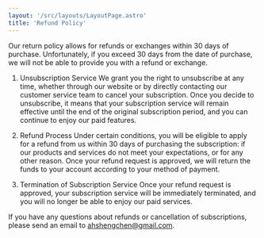 ```yaml
---
layout: '/src/layouts/LayoutPage.astro'
title: 'Refund Policy'
---
```


Our return policy allows for refunds or exchanges within 30 days of purchase. Unfortunately, if you exceed 30 days from the date of purchase, we will not be able to provide you with a refund or exchange.

1. Unsubscription Service
We grant you the right to unsubscribe at any time, whether through our website or by directly contacting our customer service team to cancel your subscription. Once you decide to unsubscribe, it means that your subscription service will remain effective until the end of the original subscription period, and you can continue to enjoy our paid features.

2. Refund Process
Under certain conditions, you will be eligible to apply for a refund from us within 30 days of purchasing the subscription: if our products and services do not meet your expectations, or for any other reason. Once your refund request is approved, we will return the funds to your account according to your method of payment.

3. Termination of Subscription Service
Once your refund request is approved, your subscription service will be immediately terminated, and you will no longer be able to enjoy our paid services.

If you have any questions about refunds or cancellation of subscriptions, please send an email to ahshengchen@gmail.com.